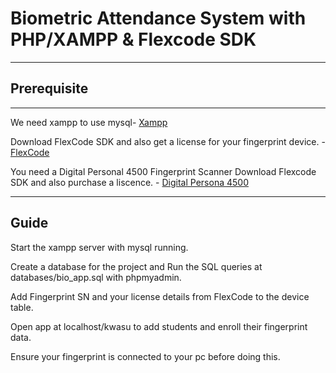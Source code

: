 # Biometric Attendance System with PHP/XAMPP & Flexcode SDK

---
## Prerequisite
---


We need xampp to use mysql- [Xampp](https://www.apachefriends.org/index.html)

Download FlexCode SDK and also get a license for your fingerprint device. -  [FlexCode](https://flexcodesdk.com/)

You need  a Digital Personal 4500 Fingerprint Scanner
Download Flexcode SDK and also purchase a liscence.  - [Digital Persona 4500](https://www.amazon.com/Digital-Persona-U-are-U-4500-Fingerprint/dp/B075RSS2RQ)

---

## Guide
Start the xampp server with mysql running.

Create a database for the project and Run the SQL queries at databases/bio_app.sql with phpmyadmin.

Add Fingerprint SN and your license details from FlexCode to the device table.

Open app at localhost/kwasu to add students and enroll their fingerprint data.

Ensure your fingerprint is connected to your pc before doing this.


